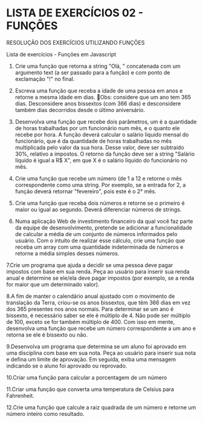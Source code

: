 # LISTA DE EXERCÍCIOS 02 - FUNÇÕES
RESOLUÇÃO DOS EXERCÍCIOS UTILIZANDO FUNÇÕES

Lista de exercícios - Funções em Javascript
1. Crie uma função que retorna a string "Olá, " concatenada com um
argumento text (a ser passado para a função) e com ponto de
exclamação "!" no final.

2. Escreva uma função que receba a idade de uma pessoa em anos
e retorne a mesma idade em dias.
📕Obs: considere que um ano tem 365 dias. Desconsidere anos
bissextos (com 366 dias) e desconsidere também dias decorridos
desde o último aniversário.

3. Desenvolva uma função que recebe dois parâmetros, um é a
quantidade de horas trabalhadas por um funcionário num mês, e
o quanto ele recebe por hora. A função deverá calcular o salário
líquido mensal do funcionário, que é da quantidade de horas
trabalhadas no mês multiplicada pelo valor da sua hora. Desse
valor, deve ser subtraído 30%, relativo a impostos. O retorno da
função deve ser a string "Salário líquido é igual a R$ X", em que X
é o salário líquido do funcionário no mês.

4. Crie uma função que recebe um número (de 1 a 12 e retorne o mês
correspondente como uma string. Por exemplo, se a entrada for 2,
a função deverá retornar "fevereiro", pois este é o 2° mês.

5. Crie uma função que receba dois números e retorne se o primeiro
é maior ou igual ao segundo. Deverá diferenciar números de
strings.

6. Numa aplicação Web de investimento financeiro da qual você faz
parte da equipe de desenvolvimento, pretende se adicionar a
funcionalidade de calcular a média de um conjunto de números
informados pelo usuário. Com o intuito de realizar esse cálculo,
crie uma função que receba um array com uma quantidade
indeterminada de números e retorne a média simples desses
números.

7.Crie um programa que ajuda a decidir se uma pessoa deve pagar impostos com base em sua renda. Peça ao usuário para inserir sua renda anual e determine se ele/ela deve pagar impostos (por exemplo, se a renda for maior que um determinado valor).

8.A fim de manter o calendário anual ajustado com o movimento de translação da Terra, criou-se os anos bissextos, que têm 366 dias em vez dos 365 presentes nos anos normais. Para determinar se um ano é bissexto, é necessário saber se ele é múltiplo de 4. Não pode ser múltiplo de 100, exceto se for também múltiplo de 400.
Com isso em mente, desenvolva uma função que recebe um número correspondente a um ano e retorna se ele é bissexto ou não.

9.Desenvolva um programa que determina se um aluno foi aprovado em uma disciplina com base em sua nota. Peça ao usuário para inserir sua nota e defina um limite de aprovação. Em seguida, exiba uma mensagem indicando se o aluno foi aprovado ou reprovado.

10.Criar uma função para calcular a porcentagem de um número  

11.Criar uma função que converta uma temperatura de Celsius para Fahrenheit.

12.Crie uma função que calcule a raiz quadrada de um número e retorne um número inteiro como resultado.


